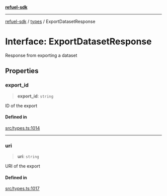 [**refuel-sdk**](../../README.md)

***

[refuel-sdk](../../modules.md) / [types](../README.md) / ExportDatasetResponse

# Interface: ExportDatasetResponse

Response from exporting a dataset

## Properties

### export\_id

> **export\_id**: `string`

ID of the export

#### Defined in

[src/types.ts:1014](https://github.com/refuel-ai/refuel-sdk/blob/61d30041216a525535e2edabde48af0f00ec66c9/src/types.ts#L1014)

***

### uri

> **uri**: `string`

URI of the export

#### Defined in

[src/types.ts:1017](https://github.com/refuel-ai/refuel-sdk/blob/61d30041216a525535e2edabde48af0f00ec66c9/src/types.ts#L1017)
